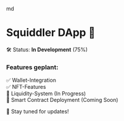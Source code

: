 md
# Squiddler DApp 🚀  
🛠 Status: **In Development** (75%)  

### Features geplant:  
✅ Wallet-Integration  
✅ NFT-Features  
🔄 Liquidity-System (In Progress)  
🔲 Smart Contract Deployment (Coming Soon)  

📢 Stay tuned for updates!  

